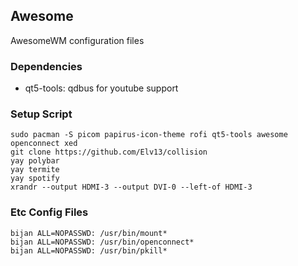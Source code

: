 ## Awesome

AwesomeWM configuration files

### Dependencies
- qt5-tools: qdbus for youtube support

### Setup Script

```
sudo pacman -S picom papirus-icon-theme rofi qt5-tools awesome openconnect xed
git clone https://github.com/Elv13/collision
yay polybar
yay termite
yay spotify
xrandr --output HDMI-3 --output DVI-0 --left-of HDMI-3
```

### Etc Config Files

```
bijan ALL=NOPASSWD: /usr/bin/mount*
bijan ALL=NOPASSWD: /usr/bin/openconnect*
bijan ALL=NOPASSWD: /usr/bin/pkill*
```
